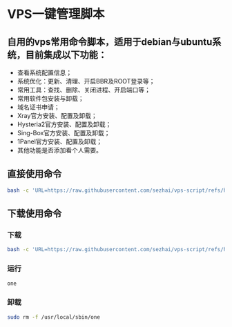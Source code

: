 #  VPS一键管理脚本

## 自用的vps常用命令脚本，适用于debian与ubuntu系统，目前集成以下功能：

- 查看系统配置信息；
- 系统优化：更新、清理、开启BBR及ROOT登录等；
- 常用工具：查找、删除、关闭进程、开启端口等；
- 常用软件包安装与卸载；
- 域名证书申请；
- Xray官方安装、配置及卸载；
- Hysteria2官方安装、配置及卸载；
- Sing-Box官方安装、配置及卸载；
- 1Panel官方安装、配置及卸载；
- 其他功能是否添加看个人需要。

## 直接使用命令

```Bash
bash -c 'URL=https://raw.githubusercontent.com/sezhai/vps-script/refs/heads/main/one.sh; if command -v curl >/dev/null 2>&1; then bash <(curl -fsSL $URL); else echo "未安装 curl，尝试安装中..." >&2; sudo apt update && sudo apt install -y curl && bash <(curl -fsSL $URL); fi'
```

## 下载使用命令

### 下载
```Bash
bash -c 'URL=https://raw.githubusercontent.com/sezhai/vps-script/refs/heads/main/one.sh; DEST=/usr/local/sbin/one; if command -v curl >/dev/null 2>&1; then curl -fsSL $URL -o $DEST; else echo "未安装 curl，尝试安装中..." >&2; sudo apt update && sudo apt install -y curl; curl -fsSL $URL -o $DEST; fi; chmod +x $DEST && $DEST'
```
### 运行
```Bash
one
```
### 卸载
```Bash
sudo rm -f /usr/local/sbin/one
```





